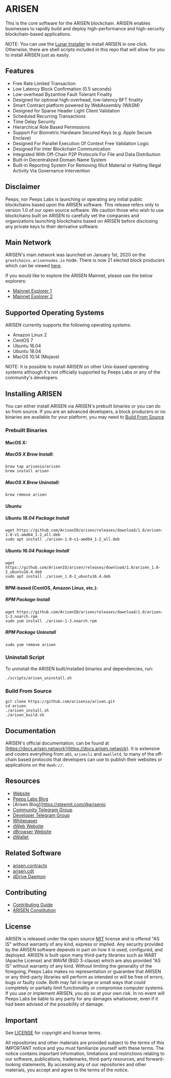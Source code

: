 # ARISEN 
This is the core software for the ARISEN blockchain. ARISEN enables businesses to rapidly build and deploy high-performance and high-security blockchain-based applications.

NOTE: You can use the [Lunar Installer](https://github.com/peepsx/lunar) to install ARISEN in one click. Otherwise, there are shell scripts included in this repo that will allow for you to install ARISEN just as easily.

## Features
- Free Rate Limited Transaction
- Low Latency Block Confirmation (0.5 seconds)
- Low-overhead Byzantine Fault Tolerant Finality
- Designed for optional high-overhead, low-latency BFT finality
- Smart Contract platform powered by WebAssembly (WASM)
- Designed for Sparse Header Light Client Validation
- Scheduled Recurring Transactions
- Time Delay Security
- Hierarchical Role Based Permissions
- Support For Biometric Hardware Secured Keys (e.g. Apple Secure Enclave)
- Designed For Parallel Execution Of Context Free Validation Logic
- Designed For Inter Blockchain Communication
- Integrated With Off-Chain P2P Protocols For File and Data Distribution
- Built-in Decentralized Domain Name System
- Built-in Reporting System For Removing Illicit Material or Halting Illegal Activity Via Governance Intervention

## Disclaimer
Peeps, nor Peeps Labs is launching or operating any initial public blockchains based upon the ARISEN software. This release refers only to version 1.0 of our open source software. We caution those who wish to use blockchains built on ARISEN to carefully vet the companies and organizations launching blockchains based on ARISEN before disclosing any private keys to their derivative software.

## Main Network
ARISEN's main network was launched on January 1st, 2020 on the `greatchains.arisennodes.io` node. There is now 21 elected block producers which can be viewed [here](https://live.arisen.network). 

If you would like to explore the ARISEN Mainnet, please use the below explorers:
- [Mainnet Explorer 1](https://data.arisen.network)
- [Mainnet Explorer 2](https://explorer.arisen.network)

## Supported Operating Systems
ARISEN currently supports the following operating systems:
- Amazon Linux 2
- CentOS 7 
- Ubuntu 16.04
- Ubuntu 18.04
- MacOS 10.14 (Mojave)

NOTE: It is possible to install ARISEN on other Unix-based operating systems although it's not officially supported by Peeps Labs or any of the community's developers.

## Installing ARISEN
You can either install ARISEN via ARISEN's prebuilt binaries or you can do so from source. If you are an advanced developers, a block producers or no binaries are available for your platform, you may need to [Build From Source](#build-from-source)

### Prebuilt Binaries

#### MacOS X:
##### MacOS X Brew Install:
```
brew tap arisenio/arisen
brew install arisen
```

##### MacOS X Brew Uninstall:
```
brew remove arisen
```

#### Ubuntu 
##### Ubuntu 18.04 Package Install
```
wget https://github.com/ArisenIO/arisen/releases/download/1.0/arisen-1.0-v1-amd64_1-2_all.deb
sudo apt install ./arisen-1.0-v1-amd64_1-2_all.deb
```

##### Ubuntu 16.04 Package Install
```
wget https://github.com/ArisenIO/arisen/releases/download/1.0/arisen_1.0-2_ubuntu16.4.deb
sudo apt install ./arisen_1.0-2_ubuntu16.4.deb
```

#### RPM-based (CentOS, Amazon Linux, etc.):
##### RPM Package Install
```
wget https://github.com/ArisenIO/arisen/releases/download/1.0/arisen-1-3.noarch.rpm
sudo yum install ./arisen-1-3.noarch.rpm
```

##### RPM Package Uninstall
```
sudo yum remove arisen
```

### Uninstall Script
To uninstall the ARISEN built/installed binaries and dependencies, run:
```
./scripts/arisen_uninstall.sh
```

### Build From Source
```
git clone https://github.com/arisenio/arisen.git
cd arisen
./arisen_install.sh
./arisen_build.sh
```

## Documentation
ARISEN's official documentation, can be found at [https://docs.arisen.network](https://docs.arisen.network). It is extensive and covers everything from `aOS`, `arisecli` and `awalletd`, to many of the off-chain based protocols that developers can use to publish their websites or applications on the `dweb://`. 

## Resources
- [Website](https://arisen.network)
- [Peeps Labs Blog](https://peepsology.medium.com/)
- [Arisen Blog](https://steemit.com/@arisenio
- [Community Telegram Group](https://t.me/AriseArmy)
- [Developer Telegram Group](https://t.me/arisenio)
- [Whitepaper](https://github.com/arisenio/technical-whitepaper)
- [dWeb Website](https://dwebx.org)
- [dBrowser Website](http://dbrowser.com)
- [dWallet](https://peepsx.com/dwallet)

## Related Software
- [arisen.contracts](https://github.com/arisenio/arisen.contracts)
- [arisen.cdt](https://github.com/arisenio/arisen.cdt)
- [dDrive Daemon](https://github.com/distributedweb/ddrive-daemon)


## Contributing
- [Contributing Guide](CONTRIBUTING.md)
- [ARISEN Constitution](https://github.com/arisenio/constitution)

## License
ARISEN is released under the open source [MIT](LICENSE.md) license and is offered "AS IS" without warranty of any kind, express or implied. Any security provided by the ARISEN software depends in part on how it is used, configured, and deployed. ARISEN is built upon many third-party libraries such as WABT (Apache License) and WAVM (BSD 3-clause) which are also provided "AS IS" without warranty of any kind. Without limiting the generality of the foregoing, Peeps Labs makes no representation or guarantee that ARISEN or any third-party libraries will perform as intended or will be free of errors, bugs or faulty code. Both may fail in large or small ways that could completely or partially limit functionality or compromise computer systems. If you use or implement ARISEN, you do so at your own risk. In no event will Peeps Labs be liable to any party for any damages whatsoever, even if it had been advised of the possibility of damage.


## Important
See [LICENSE](LICENSE.md) for copyright and license terms.

All repositories and other materials are provided subject to the terms of this IMPORTANT notice and you must familiarize yourself with these terms. The notice contains important information, limitations and restrictions relating to our software, publications, trademarks, third-party resources, and forward-looking statements. By accessing any of our repositories and other materials, you accept and agree to the terms of the notice.
